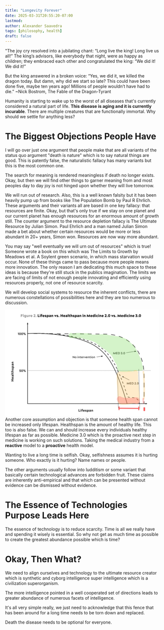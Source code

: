 ```yaml
---
title: "Longevity Forever"
date: 2025-03-31T20:55:20-07:00
lastmod:
author: Alexander Saavedra
tags: [philosophy, health]
draft: false
---
```


"The joy cry resolved into a jubilating chant: “Long live the king! Long live us all!” The king’s advisors, like everybody that night, were as happy as children; they embraced each other and congratulated the king: “We did it! We did it!”

But the king answered in a broken voice: “Yes, we did it, we killed the dragon today. But damn, why did we start so late? This could have been done five, maybe ten years ago! Millions of people wouldn’t have had to die.” ~Nick Bostrom, The Fable of the Dragon-Tyrant

Humanity is starting to wake up to the worst of all diseases that's currently considered a natural part of life. **This disease is aging and it is currently incurable**. There are multiple creatures that are functionally immortal. Why should we settle for anything less?

# The Biggest Objections People Have

I will go over just one argument that people make that are all variants of the status quo argument "death is nature" which is to say natural things are good. This is patently false, the naturalistic fallacy has many variants but this is the most common one.

The search for meaning is rendered meaningless if death no longer exists. Okay, but then we will find other things to garner meaning from and most peoples day to day joy is not hinged upon whether they will live tomorrow.

We will run out of research. Also, this is a well known falsity but it has been heavily pump up from books like The Population Bomb by Paul R Ehrlich. These arguments and their variants all are based in one key fallacy: that resources are finite. Okay, but that's only true if we stay on one planet and our current planet has enough resources for an enormous amount of growth still. The counter argument to the resource depletion fallacy is The Ultimate Resource by Julian Simon. Paul Ehrlich and a man named Julian Simon made a bet about whether certain resources would be more or less abundant in 20+ years, Simon won. Resources are now way more abundant. 

You may say "well eventually we will urn out of resources" which is true! Someone wrote a book on this which was The Limits to Growth by Meadows et al. A Soylent green scenario, in which mass starvation would occur. None of these things came to pass because more people means more innovation. The only reason I am dedicating this much space to these ideas is because they're still stuck in the publics imagination. The limits we are facing of limits of not enough people innovating and efficiently using resources properly, not one of resource scarcity. 

We will develop social systems to resource the inherent conflicts, there are numerous constellations of possibilities here and they are too numerous to discussion.


![healthspan](/healthspan-graph.jpg "healthspan")
Another core assumption and objection is that someone health span cannot be increased only lifespan. Healthspan is the amount of healthy life. This too is also false. We can and should increase every individuals healthy lifespan as far as possible. Medicine 3.0 which is the proactive next step in medicine is working on such solutions. Taking the medical industry from a **reactive** model to a **proactive** health model.

Wanting to live a long time is selfish. Okay, selfishness assumes it is hurting someone. Who exactly is it hurting? Name names or people.

The other arguments usually follow into ludditism or some variant that basically certain technological advances are forbidden fruit. These claims are inherently anti-empirical and that which can be presented without evidence can be dismissed without evidence. 

# The Essence of Technologies Purpose Leads Here

The essence of technology is to reduce scarcity. Time is all we really have and spending it wisely is essential. So why not get as much time as possible to create the greatest abundance possible which is time? 

# Okay, Then What? 

We need to align ourselves and technology to the ultimate resource creator which is synthetic and cyborg intelligence super intelligence which is a civilization superorganism.

The more intelligence pointed in a well cooperated set of directions leads to greater abundance of numerous facets of intelligence.

It's all very simple really, we just need to acknowledge that this fence that has been around for a long time needs to be torn down and replaced. 

Death the disease needs to be optional for everyone.
